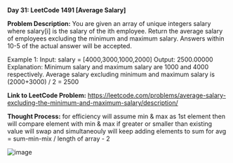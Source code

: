 **Day 31: LeetCode 1491 [Average Salary]**

**Problem Description:**
You are given an array of unique integers salary where salary[i] is the salary of the ith employee.
Return the average salary of employees excluding the minimum and maximum salary. Answers within 10-5 of the actual answer will be accepted.

Example 1:
Input: salary = [4000,3000,1000,2000]
Output: 2500.00000
Explanation: Minimum salary and maximum salary are 1000 and 4000 respectively.
Average salary excluding minimum and maximum salary is (2000+3000) / 2 = 2500

**Link to LeetCode Problem:**
https://leetcode.com/problems/average-salary-excluding-the-minimum-and-maximum-salary/description/

**Thought Process:**
for efficiency will assume min & max as 1st element then will compare element with min & max if greater or smaller than existing value will swap and simultaneouly will keep adding elements to sum
for avg = sum-min-mix / length of array - 2

![image](https://github.com/404reese/100DaysOfJava/assets/135740066/83f6a64d-2dbf-4ad3-8a7f-e9bc0f9aa018)
